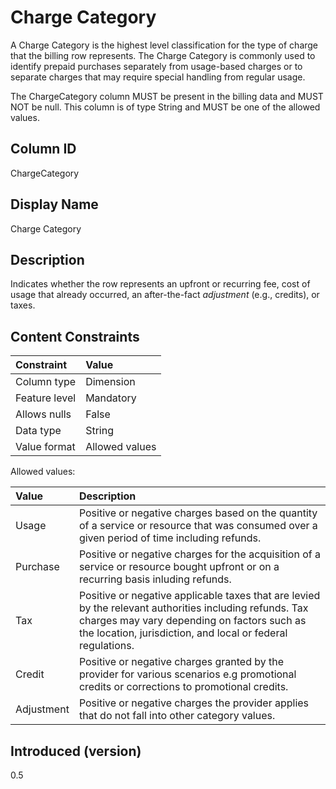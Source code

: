 # Charge Category

A Charge Category is the highest level classification for the type of charge that the billing row represents. The Charge Category is commonly used to identify prepaid purchases separately from usage-based charges or to separate charges that may require special handling from regular usage.

The ChargeCategory column MUST be present in the billing data and MUST NOT be null. This column is of type String and MUST be one of the allowed values.

## Column ID

ChargeCategory

## Display Name

Charge Category

## Description

Indicates whether the row represents an upfront or recurring fee, cost of usage that already occurred, an after-the-fact *adjustment* (e.g., credits), or taxes.

## Content Constraints

| Constraint      | Value          |
| :-------------- | :------------- |
| Column type     | Dimension      |
| Feature level   | Mandatory      |
| Allows nulls    | False          |
| Data type       | String         |
| Value format    | Allowed values |

Allowed values:

| Value      | Description                          |
| :--------- | :------------------------------------|
| Usage      | Positive or negative charges based on the quantity of a service or resource that was consumed over a given period of time including refunds.     |
| Purchase   | Positive or negative charges for the acquisition of a service or resource bought upfront or on a recurring basis inluding refunds.              |
| Tax        | Positive or negative applicable taxes that are levied by the relevant authorities including refunds. Tax charges may vary depending on factors such as the location, jurisdiction, and local or federal regulations. |
| Credit      | Positive or negative charges granted by the provider for various scenarios e.g promotional credits or corrections to promotional credits.     |
| Adjustment      | Positive or negative charges the provider applies that do not fall into other category values.    |

## Introduced (version)

0.5
